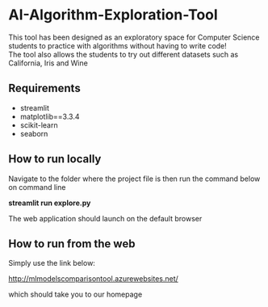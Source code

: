 # AI-Algorithm-Exploration-Tool #
This tool has been designed as an exploratory space for Computer Science students to practice with algorithms without having to write code!  
The tool also allows the students to try out different datasets such as California, Iris and Wine

## Requirements
* streamlit
* matplotlib==3.3.4
* scikit-learn
* seaborn

## How to run locally
Navigate to the folder where the project file is then run the command below on command line

**streamlit run explore.py**

The web application should launch on the default browser

## How to run from the web
Simply use the link below:

http://mlmodelscomparisontool.azurewebsites.net/

which should take you to our homepage

